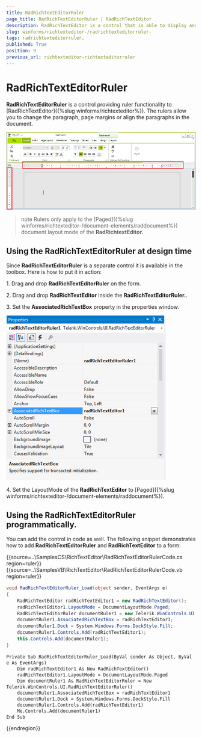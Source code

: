 ```yaml
---
title: RadRichTextEditorRuler 
page_title: RadRichTextEditorRuler | RadRichTextEditor
description: RadRichTextEditor is a control that is able to display and edit rich-text content including formatted text arranged in pages, paragraphs, spans (runs), tables, etc. 
slug: winforms/richtexteditor-/radrichtexteditorruler-
tags: radrichtexteditorruler,
published: True
position: 9
previous_url: richtexteditor-richtexteditorruler
---
```


# RadRichTextEditorRuler 
 
__RadRichTextEditorRuler__ is a control providing ruler functionality to [RadRichTextEditor]({%slug winforms/richtexteditor%}). The rulers allow you to change the paragraph, page margins or align the paragraphs in the document.

![richtexteditor-richtexteditorruler 001](images/richtexteditor-richtexteditorruler001.png)

>note Rulers only apply to the [Paged]({%slug winforms/richtexteditor-/document-elements/raddocument%}) document layout mode of the __RadRichtextEditor.__ 
>

## Using the RadRichTextEditorRuler at design time

Since __RadRichTextEditorRuler__ is a separate control it is available in the toolbox. Here is how to put it in  action:

1\. Drag and drop __RadRichTextEditorRuler__ on the form.

2\. Drag and drop __RadRichTextEditor__ inside the __RadRichTextEditorRuler.__.

3\. Set the __AssociatedRichTextBox__ property in the properties window.

![richtexteditor-richtexteditorruler 002](images/richtexteditor-richtexteditorruler002.png)

4\. Set the LayoutMode of the __RadRichTextEditor__ to [Paged]({%slug winforms/richtexteditor-/document-elements/raddocument%}).

## Using the RadRichTextEditorRuler programmatically.

You can add the control in code as well. The following snippet demonstrates how to add __RadRichTextEditorRuler__ and __RadRichTextEditor__ to a form:

{{source=..\SamplesCS\RichTextEditor\RadRichTextEditorRulerCode.cs region=ruler}} 
{{source=..\SamplesVB\RichTextEditor\RadRichTextEditorRulerCode.vb region=ruler}} 

````C#
void RadRichTextEditorRuler_Load(object sender, EventArgs e)
{
    RadRichTextEditor radRichTextEditor1 = new RadRichTextEditor();
    radRichTextEditor1.LayoutMode = DocumentLayoutMode.Paged;
    RadRichTextEditorRuler documentRuler1 = new Telerik.WinControls.UI.RadRichTextEditorRuler();
    documentRuler1.AssociatedRichTextBox = radRichTextEditor1;
    documentRuler1.Dock = System.Windows.Forms.DockStyle.Fill;
    documentRuler1.Controls.Add(radRichTextEditor1);
    this.Controls.Add(documentRuler1);
}

````
````VB.NET
Private Sub RadRichTextEditorRuler_Load(ByVal sender As Object, ByVal e As EventArgs)
    Dim radRichTextEditor1 As New RadRichTextEditor()
    radRichTextEditor1.LayoutMode = DocumentLayoutMode.Paged
    Dim documentRuler1 As RadRichTextEditorRuler = New Telerik.WinControls.UI.RadRichTextEditorRuler()
    documentRuler1.AssociatedRichTextBox = radRichTextEditor1
    documentRuler1.Dock = System.Windows.Forms.DockStyle.Fill
    documentRuler1.Controls.Add(radRichTextEditor1)
    Me.Controls.Add(documentRuler1)
End Sub

````

{{endregion}} 



